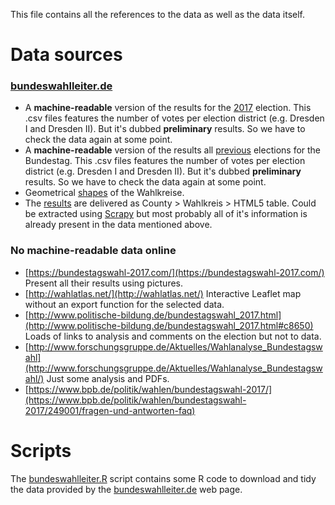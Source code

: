 This file contains all the references to the data as well as the data itself. 

# Data sources
### [bundeswahlleiter.de](https://www.bundeswahlleiter.de/bundestagswahlen/2017.html)
- A **machine-readable** version of the results for the [2017](https://www.bundeswahlleiter.de/dam/jcr/72f186bb-aa56-47d3-b24c-6a46f5de22d0/btw17_kerg.csv) election. This .csv files features the number of votes per election district (e.g. Dresden I and Dresden II). But it's dubbed **preliminary** results. So we have to check the data again at some point.
- A **machine-readable** version of the results all [previous](https://www.bundeswahlleiter.de/dam/jcr/ce2d2b6a-f211-4355-8eea-355c98cd4e47/btw_kerg.zip) elections for the Bundestag. This .csv files features the number of votes per election district (e.g. Dresden I and Dresden II). But it's dubbed **preliminary** results. So we have to check the data again at some point.
- Geometrical [shapes](https://www.bundeswahlleiter.de/bundestagswahlen/2017/wahlkreiseinteilung/downloads.html) of the Wahlkreise.
- The [results](https://www.bundeswahlleiter.de/bundestagswahlen/2017/ergebnisse.html) are delivered as County > Wahlkreis > HTML5 table. Could be extracted using [Scrapy](https://scrapy.org/) but most probably all of it's information is already present in the data mentioned above.


### No machine-readable data online
- [https://bundestagswahl-2017.com/](https://bundestagswahl-2017.com/)
  Present all their results using pictures.
- [http://wahlatlas.net/](http://wahlatlas.net/)
  Interactive Leaflet map without an export function for the selected data.
- [http://www.politische-bildung.de/bundestagswahl_2017.html](http://www.politische-bildung.de/bundestagswahl_2017.html#c8650)
  Loads of links to analysis and comments on the election but not to data.
- [http://www.forschungsgruppe.de/Aktuelles/Wahlanalyse_Bundestagswahl](http://www.forschungsgruppe.de/Aktuelles/Wahlanalyse_Bundestagswahl/)
  Just some analysis and PDFs.
- [https://www.bpb.de/politik/wahlen/bundestagswahl-2017/](https://www.bpb.de/politik/wahlen/bundestagswahl-2017/249001/fragen-und-antworten-faq)

# Scripts

The [bundeswahlleiter.R](data/bundeswahlleiter.R) script contains some R code to download and tidy the data provided by the [bundeswahlleiter.de](https://www.bundeswahlleiter.de/bundestagswahlen/2017.html) web page.
